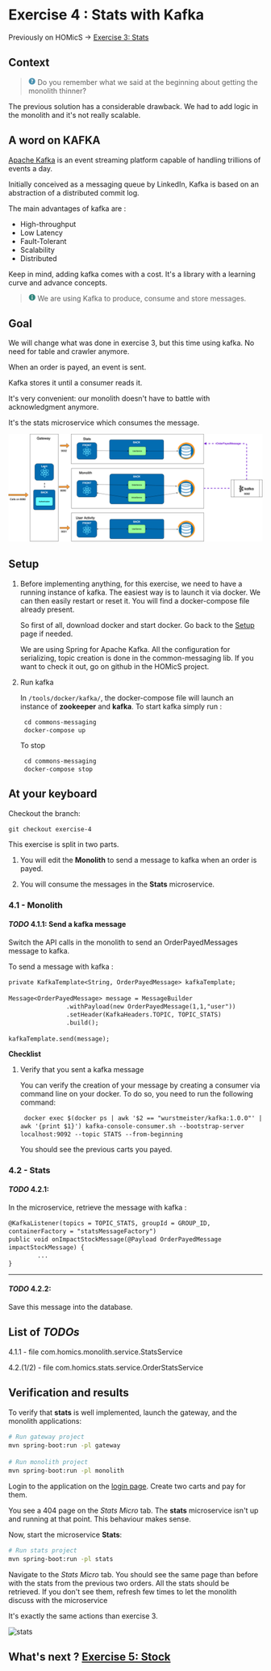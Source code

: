 # Exercise 4 : Stats with Kafka

Previously on HOMicS -> [Exercise 3: Stats](../user-guide/stats.md)

## Context

> ![question](../img/question.png) Do you remember what we said at the beginning about getting the monolith thinner?

The previous solution has a considerable drawback. We had to add logic in the monolith and it's not really scalable. 

## A word on KAFKA

[Apache Kafka](https://kafka.apache.org/) is an event streaming platform capable of handling trillions of events a day.

Initially conceived as a messaging queue by LinkedIn, Kafka is based on an abstraction of a distributed commit log.

The main advantages of kafka are :

- High-throughput
- Low Latency
- Fault-Tolerant
- Scalability
- Distributed

Keep in mind, adding kafka comes with a cost. It's a library with a learning curve and advance concepts.  

> ![info](../img/info.png) We are using Kafka to produce, consume and store messages.

## Goal 

We will change what was done in exercise 3, but this time using kafka. No need for table and crawler anymore.

When an order is payed, an event is sent.
 
Kafka stores it until a consumer reads it.
 
It's very convenient: our monolith doesn't have to battle with acknowledgment anymore.

It's the stats microservice which consumes the message.

![stats-kafka](../img/stats-kafka.png)

## Setup

1. Before implementing anything, for this exercise, we need to have a running instance of kafka. The easiest way is to launch
it via docker. We can then easily restart or reset it. You will find a docker-compose file already present.

    So first of all, download docker and start docker. Go back to the [Setup](../setup.md) page if needed.

    We are using Spring for Apache Kafka. All the configuration for serializing, topic creation is done in the 
    common-messaging lib. If you want to check it out, go on github in the HOMicS project.

2. Run kafka
    
    In `/tools/docker/kafka/`, the docker-compose file will launch an instance of **zookeeper** and **kafka**.
    To start kafka simply run :

        cd commons-messaging
        docker-compose up
    
    To stop 
    
        cd commons-messaging
        docker-compose stop

## At your keyboard

Checkout the branch: 
        
    git checkout exercise-4

This exercise is split in two parts.

1. You will edit the **Monolith** to send a message to kafka when an order is payed.

2. You will consume the messages in the **Stats** microservice.

### 4.1 - Monolith

#### _TODO_ 4.1.1: Send a kafka message

Switch the API calls in the monolith to send an OrderPayedMessages message to kafka.

To send a message with kafka :

```
private KafkaTemplate<String, OrderPayedMessage> kafkaTemplate;

Message<OrderPayedMessage> message = MessageBuilder
                .withPayload(new OrderPayedMessage(1,1,"user"))
                .setHeader(KafkaHeaders.TOPIC, TOPIC_STATS)
                .build();

kafkaTemplate.send(message);
```

**Checklist** 

1. Verify that you sent a kafka message

    You can verify the creation of your message by creating a consumer via command line on your docker. To do so, you need
    to run the following command:

        docker exec $(docker ps | awk '$2 == "wurstmeister/kafka:1.0.0"' | awk '{print $1}') kafka-console-consumer.sh --bootstrap-server localhost:9092 --topic STATS --from-beginning

    You should see the previous carts you payed.  

### 4.2 - Stats

#### _TODO_ 4.2.1:

In the microservice, retrieve the message with kafka :

```
@KafkaListener(topics = TOPIC_STATS, groupId = GROUP_ID, containerFactory = "statsMessageFactory")
public void onImpactStockMessage(@Payload OrderPayedMessage impactStockMessage) {
        ...
}
```

------

#### _TODO_ 4.2.2: 

Save this message into the database.

## List of _TODOs_

4.1.1 - file com.homics.monolith.service.StatsService

4.2.(1/2) - file com.homics.stats.service.OrderStatsService

## Verification and results

To verify that **stats** is well implemented, launch the gateway, and the monolith applications:

```bash
# Run gateway project
mvn spring-boot:run -pl gateway

# Run monolith project
mvn spring-boot:run -pl monolith
```

Login to the application on the [login page](http://localhost:8080/login). Create two carts and pay for them.

You see a 404 page on the _Stats Micro_ tab. The **stats** microservice isn't up and running at that point. This behaviour
makes sense.

Now, start the microservice **Stats**:

````bash
# Run stats project
mvn spring-boot:run -pl stats
````

Navigate to the _Stats Micro_ tab. You should see the same page than before with the stats from the previous two orders.
All the stats should be retrieved. If you don't see them, refresh few times to let the monolith discuss with the microservice 

It's exactly the same actions than exercise 3.

![stats](../img/stats-micro.gif)

## What's next ? [Exercise 5: Stock](../user-guide/stock.md)
